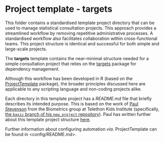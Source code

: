 Project template - targets
================

This folder contains a standardised template project directory that can be used to manage statistical consultation projects. This approach provides a streamlined workflow by removing repetitive administrative processes. A standardised workflow also facilitates collaboration within cross-functional teams. This project structure is identical and successful for both simple and large-scale projects.

The **targets** template contains the near-minimal structure needed for a simple consultation project that relies on the [targets](https://docs.ropensci.org/targets/) package for dependency management.

Although this workflow has been developed in R (based on the [ProjectTemplate](http://projecttemplate.net) package), the broader principles discussed here are applicable to any scripting language and non-coding projects alike.

Each directory in this template project has a _README.md_ file that briefly describes its intended purpose. This is based on the work of [Paul Stevenson](https://github.com/pgstevenson) from the Biometrics group at Telethon Kids Institute (specifically, [the `basic` branch of his `new_project` repository](https://github.com/TelethonKids/new_project/tree/basic)). Paul has written further about this template project structure [here](https://telethonkids.wordpress.com/2019/07/24/how-do-you-organise-your-r-project-this-is-what-we-do/).

Further information about configuring automation _via._ ProjectTemplate can be found in <config/README.md>.
